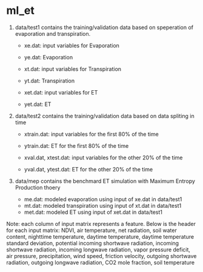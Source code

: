 # ml_et

1. data/test1 contains the training/validation data based on speperation of evaporation and transpiration.
    * xe.dat: input variables for Evaporation
    * ye.dat: Evaporation

    * xt.dat: input variables for Transpiration
    * yt.dat: Transpiration

    * xet.dat: input variables for ET
    * yet.dat: ET

2. data/test2 contains the training/validation data based on data spliting in time
    * xtrain.dat: input variables for the first 80% of the time
    * ytrain.dat: ET for the first 80% of the time

    * xval.dat, xtest.dat: input variables for the other 20% of the time
    * yval.dat, ytest.dat: ET for the other 20% of the time

3. data/mep contains the benchmard ET simulation with Maximum Entropy Production thoery
    * me.dat:  modeled evaporation using input of xe.dat in data/test1
    * mt.dat:  modeled transpiration using input of xt.dat in data/test1
    * met.dat: modeled ET using input of xet.dat in data/test1


Note: each column of input matrix represents a feature. Below is the header for each input matrix:
NDVI, air temperature, net radiation, soil water content, nighttime temperature, daytime temperature, daytime temperature standard deviation, potential incoming shortwave radiation, incoming shortwave radiation, incoming longwave radiation, vapor pressure deficit, air pressure, precipitation, wind speed, friction velocity, outgoing shortwave radiation, outgoing longwave radiation, CO2 mole fraction, soil temperature
